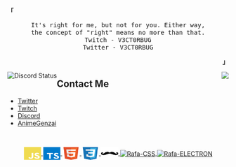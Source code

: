 <p align="left"><b><samp>「</samp></b></p>
  <p align="center">
    <samp>
      It's right for me, but not for you. Either way,<br>
      the concept of "right" means no more than that.<br>
      Twitch - V3CT0RBUG<br>
      Twitter - V3CT0RBUG<br>
    </samp>
  </p>
<p align="right"><b><samp>」</samp></b></p>

<img align="left" src="https://lanyard.cnrad.dev/api/401998007165386762?idleMessage=Possibly%20writing%20code..." alt="Discord Status"><img align="right" src="https://github-readme-stats.vercel.app/api?username=V3CT0RBUG&theme=darcula&show_icons=true&count_private=true">

## Contact Me
- [Twitter](https://twitter.com/V3CT0RBUG)
- [Twitch](https://www.twitch.tv/v3ct0rbug)
- [Discord](https://discord.com/users/401998007165386762)
- [AnimeGenzai](https://animegenzai.net)


##
<div align="center"><br>
<a href="#">
  <img align="center" alt="Rafa-Js" height="30" width="40" src="https://raw.githubusercontent.com/devicons/devicon/master/icons/javascript/javascript-plain.svg">
  <img align="center" alt="Rafa-Ts" height="30" width="40" src="https://raw.githubusercontent.com/devicons/devicon/master/icons/typescript/typescript-plain.svg">
  <img align="center" alt="Rafa-HTML" height="30" width="40" src="https://raw.githubusercontent.com/devicons/devicon/master/icons/html5/html5-original.svg">
  <img align="center" alt="Rafa-CSS" height="30" width="40" src="https://raw.githubusercontent.com/devicons/devicon/master/icons/css3/css3-original.svg">
   <img align="center" alt="Rafa-CSS" height="30" width="40" src="https://raw.githubusercontent.com/devicons/devicon/master/icons/handlebars/handlebars-original.svg">
   <img align="center" alt="Rafa-CSS" height="30" width="40" src="https://cdn.jsdelivr.net/gh/devicons/devicon/icons/nodejs/nodejs-original.svg" />
   <img align="center" alt="Rafa-ELECTRON" height="30" width="40" src="https://cdn.jsdelivr.net/gh/devicons/devicon/icons/electron/electron-original.svg" />
  </a>
</div>
